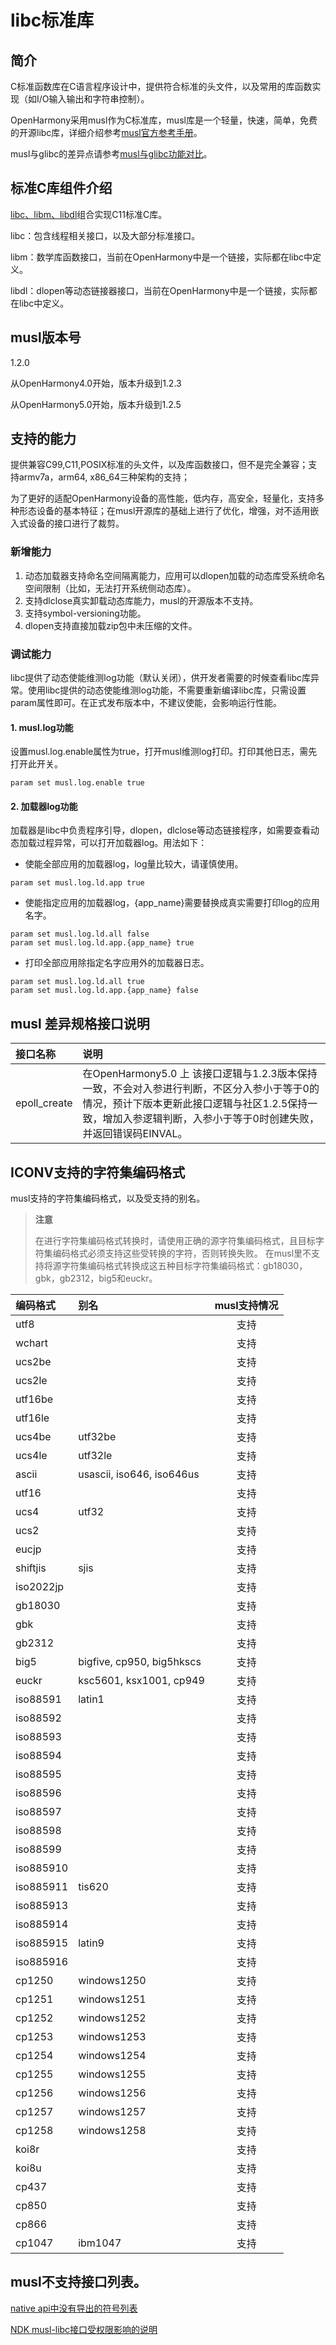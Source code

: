 # libc标准库

## 简介
C标准函数库在C语言程序设计中，提供符合标准的头文件，以及常用的库函数实现（如I/O输入输出和字符串控制）。

OpenHarmony采用musl作为C标准库，musl库是一个轻量，快速，简单，免费的开源libc库，详细介绍参考[musl官方参考手册](http://musl.libc.org/manual.html)。

musl与glibc的差异点请参考[musl与glibc功能对比](https://wiki.musl-libc.org/functional-differences-from-glibc.html)。

## 标准C库组件介绍

[libc、libm、libdl](https://zh.cppreference.com/w/c/header)组合实现C11标准C库。

libc：包含线程相关接口，以及大部分标准接口。

libm：数学库函数接口，当前在OpenHarmony中是一个链接，实际都在libc中定义。

libdl：dlopen等动态链接器接口，当前在OpenHarmony中是一个链接，实际都在libc中定义。

## musl版本号

1.2.0

从OpenHarmony4.0开始，版本升级到1.2.3

从OpenHarmony5.0开始，版本升级到1.2.5

## 支持的能力
提供兼容C99,C11,POSIX标准的头文件，以及库函数接口，但不是完全兼容；支持armv7a，arm64, x86_64三种架构的支持；

为了更好的适配OpenHarmony设备的高性能，低内存，高安全，轻量化，支持多种形态设备的基本特征；在musl开源库的基础上进行了优化，增强，对不适用嵌入式设备的接口进行了裁剪。

### 新增能力
1. 动态加载器支持命名空间隔离能力，应用可以dlopen加载的动态库受系统命名空间限制（比如，无法打开系统侧动态库）。
2. 支持dlclose真实卸载动态库能力，musl的开源版本不支持。
3. 支持symbol-versioning功能。
4. dlopen支持直接加载zip包中未压缩的文件。

### 调试能力
libc提供了动态使能维测log功能（默认关闭），供开发者需要的时候查看libc库异常。使用libc提供的动态使能维测log功能，不需要重新编译libc库，只需设置param属性即可。在正式发布版本中，不建议使能，会影响运行性能。

#### 1. musl.log功能
设置musl.log.enable属性为true，打开musl维测log打印。打印其他日志，需先打开此开关。
```
param set musl.log.enable true
```

#### 2. 加载器log功能
加载器是libc中负责程序引导，dlopen，dlclose等动态链接程序，如需要查看动态加载过程异常，可以打开加载器log。用法如下：
* 使能全部应用的加载器log，log量比较大，请谨慎使用。
```
param set musl.log.ld.app true
```
* 使能指定应用的加载器log，{app_name}需要替换成真实需要打印log的应用名字。
```
param set musl.log.ld.all false
param set musl.log.ld.app.{app_name} true
```
* 打印全部应用除指定名字应用外的加载器日志。
```
param set musl.log.ld.all true
param set musl.log.ld.app.{app_name} false
```
## musl 差异规格接口说明

| 接口名称          | 说明                                                                                         |
|:--               |    :--                                                                                       |
| epoll_create     | 在OpenHarmony5.0 上 该接口逻辑与1.2.3版本保持一致，不会对入参进行判断，不区分入参小于等于0的情况，预计下版本更新此接口逻辑与社区1.2.5保持一致，增加入参逻辑判断，入参小于等于0时创建失败，并返回错误码EINVAL。 |  

## ICONV支持的字符集编码格式

musl支持的字符集编码格式，以及受支持的别名。
> **注意**
>
> 在进行字符集编码格式转换时，请使用正确的源字符集编码格式，且目标字符集编码格式必须支持这些受转换的字符，否则转换失败。
> 在musl里不支持将源字符集编码格式转换成这五种目标字符集编码格式：gb18030，gbk，gb2312，big5和euckr。

| 编码格式 | 别名                   | musl支持情况|
|:--      |    :--                   |  :--:  |
|utf8     |                          |  支持   |
|wchart   |                          |  支持   |
|ucs2be   |                          |  支持   |
|ucs2le   |                          |  支持   |
|utf16be  |                          |  支持   |
|utf16le  |                          |  支持   |
|ucs4be   |utf32be                   |  支持   |
|ucs4le   |utf32le                   |  支持   |
|ascii    |usascii, iso646, iso646us |  支持   |
|utf16    |                          |  支持   |
|ucs4     |utf32                     |  支持   |
|ucs2     |                          |  支持   |
|eucjp    |                          |  支持   |
|shiftjis |sjis                      |  支持   |
|iso2022jp|                          |  支持   |
|gb18030  |                          |  支持   |
|gbk      |                          |  支持   |
|gb2312   |                          |  支持   |
|big5     |bigfive, cp950, big5hkscs |  支持   |
|euckr    |ksc5601, ksx1001, cp949   |  支持   |
|iso88591 |latin1                    |  支持   |
|iso88592 |                          |  支持   |
|iso88593 |                          |  支持   |
|iso88594 |                          |  支持   |
|iso88595 |                          |  支持   |
|iso88596 |                          |  支持   |
|iso88597 |                          |  支持   |
|iso88598 |                          |  支持   |
|iso88599 |                          |  支持   |
|iso885910|                          |  支持   |
|iso885911|tis620                    |  支持   |
|iso885913|                          |  支持   |
|iso885914|                          |  支持   |
|iso885915|latin9                    |  支持   |
|iso885916|                          |  支持   |
|cp1250   |windows1250               |  支持   |
|cp1251   |windows1251               |  支持   |
|cp1252   |windows1252               |  支持   |
|cp1253   |windows1253               |  支持   |
|cp1254   |windows1254               |  支持   |
|cp1255   |windows1255               |  支持   |
|cp1256   |windows1256               |  支持   |
|cp1257   |windows1257               |  支持   |
|cp1258   |windows1258               |  支持   |
|koi8r    |                          |  支持   |
|koi8u    |                          |  支持   |
|cp437    |                          |  支持   |
|cp850    |                          |  支持   |
|cp866    |                          |  支持   |
|cp1047   |ibm1047                   |  支持   |

## musl不支持接口列表。

[native api中没有导出的符号列表](musl-peculiar-symbol.md)

[NDK musl-libc接口受权限影响的说明](guidance-on-ndk-libc-interfaces-affected-by-permissions.md)


<!--no_check-->
